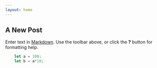 ```yaml
---
layout: home
---
```



## A New Post

Enter text in [Markdown](http://daringfireball.net/projects/markdown/). Use the toolbar above, or click the **?** button for formatting help.

```js
    let a = 100;
    let b = a*10;
```


